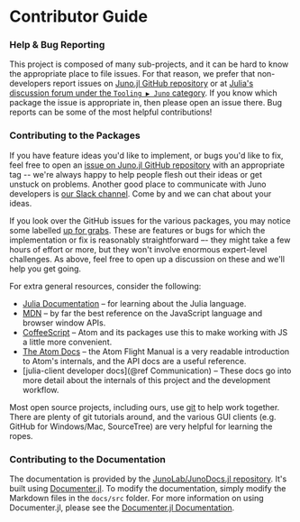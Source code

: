 # Contributor Guide

### Help & Bug Reporting

This project is composed of many sub-projects, and it can be hard to know the appropriate
place to file issues. For that reason, we prefer that non-developers report issues
on [Juno.jl GitHub repository](https://github.com/JunoLab/Juno.jl/issues) or
at [Julia's discussion forum under the `Tooling ▶ Juno` category](https://discourse.julialang.org/c/tools/juno/l/latest).
If you know which package the issue is appropriate in, then please open an issue there.
Bug reports can be some of the most helpful contributions!

### Contributing to the Packages

If you have feature ideas you'd like to implement, or bugs you'd like to fix, feel free to
open an [issue on Juno.jl GitHub repository](https://github.com/JunoLab/Juno.jl/issues)
with an appropriate tag -- we're always happy to help people flesh out their ideas or get unstuck on problems.
Another good place to communicate with Juno developers is [our Slack channel](https://julialang.slack.com/archives/C7JT7HQAD).
Come by and we can chat about your ideas.

If you look over the GitHub issues for the various packages, you may notice some labelled
[up for grabs](https://github.com/search?q=org%3AJunoLab+is%3Aissue+label%3A%22up+for+grabs%22+is%3Aopen).
These are features or bugs for which the implementation or fix is reasonably straightforward –-
they might take a few hours of effort or more, but they won't involve enormous expert-level
challenges. As above, feel free to open up a discussion on these and we'll help you get going.

For extra general resources, consider the following:

* [Julia Documentation](http://docs.julialang.org/en/latest/) – for learning about the Julia
  language.
* [MDN](https://developer.mozilla.org/en-US/docs/Web/JavaScript) – by far the best reference
  on the JavaScript language and browser window APIs.
* [CoffeeScript](http://coffeescript.org/) – Atom and its packages use this to make working
  with JS a little more convenient.
* [The Atom Docs](https://atom.io/docs) – the Atom Flight Manual is a very readable introduction
  to Atom's internals, and the API docs are a useful reference.
* [julia-client developer docs](@ref Communication) – These docs go into more detail about the internals
  of this project and the development workflow.

Most open source projects, including ours, use [git](http://git-scm.org) to help work
together. There are plenty of git tutorials around, and the various GUI clients (e.g. GitHub
for Windows/Mac, SourceTree) are very helpful for learning the ropes.

### Contributing to the Documentation

The documentation is provided by the [JunoLab/JunoDocs.jl repository](https://github.com/JunoLab/JunoDocs.jl).
It's built using [Documenter.jl](https://github.com/JuliaDocs/Documenter.jl). To modify the documentation,
simply modify the Markdown files in the `docs/src` folder. For more information on using Documenter.jl,
please see the [Documenter.jl Documentation](https://juliadocs.github.io/Documenter.jl/latest/).
